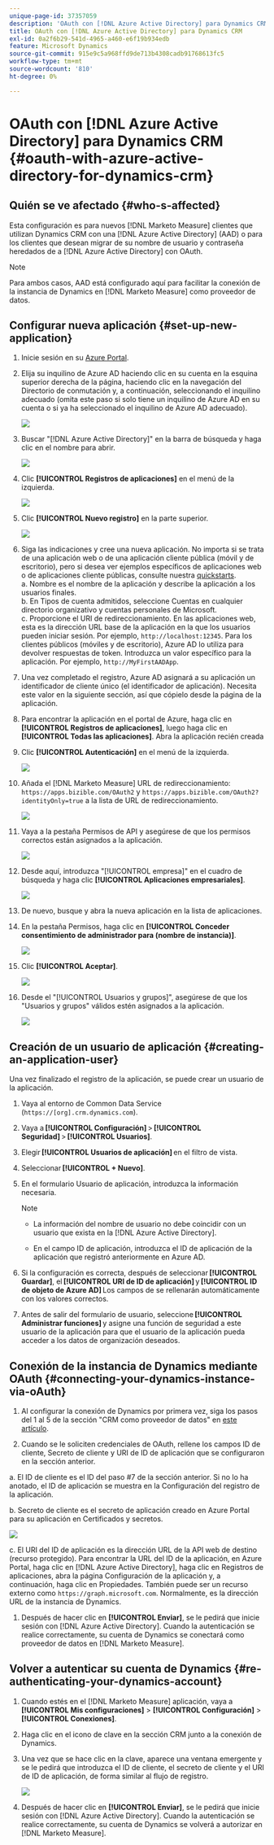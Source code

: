 ```yaml
---
unique-page-id: 37357059
description: 'OAuth con [!DNL Azure Active Directory] para Dynamics CRM: [!DNL Marketo Measure]'
title: OAuth con [!DNL Azure Active Directory] para Dynamics CRM
exl-id: 0a2f6b29-541d-4965-a460-e6f19b934edb
feature: Microsoft Dynamics
source-git-commit: 915e9c5a968ffd9de713b4308cadb91768613fc5
workflow-type: tm+mt
source-wordcount: '810'
ht-degree: 0%

---
```


# OAuth con [!DNL Azure Active Directory] para Dynamics CRM {#oauth-with-azure-active-directory-for-dynamics-crm}

## Quién se ve afectado {#who-s-affected}

Esta configuración es para nuevos [!DNL Marketo Measure] clientes que utilizan Dynamics CRM con una [!DNL Azure Active Directory] (AAD) o para los clientes que desean migrar de su nombre de usuario y contraseña heredados de a [!DNL Azure Active Directory] con OAuth.

>[!NOTE]
>
>Para ambos casos, AAD está configurado aquí para facilitar la conexión de la instancia de Dynamics en [!DNL Marketo Measure] como proveedor de datos.

## Configurar nueva aplicación {#set-up-new-application}

1. Inicie sesión en su [Azure Portal](https://portal.azure.com/#home).

1. Elija su inquilino de Azure AD haciendo clic en su cuenta en la esquina superior derecha de la página, haciendo clic en la navegación del Directorio de conmutación y, a continuación, seleccionando el inquilino adecuado (omita este paso si solo tiene un inquilino de Azure AD en su cuenta o si ya ha seleccionado el inquilino de Azure AD adecuado).

   ![](assets/setup-2.png)

1. Buscar &quot;[!DNL Azure Active Directory]&quot; en la barra de búsqueda y haga clic en el nombre para abrir.

   ![](assets/setup-3.png)

1. Clic **[!UICONTROL Registros de aplicaciones]** en el menú de la izquierda.

   ![](assets/setup-4.png)

1. Clic **[!UICONTROL Nuevo registro]** en la parte superior.

   ![](assets/setup-5.png)

1. Siga las indicaciones y cree una nueva aplicación. No importa si se trata de una aplicación web o de una aplicación cliente pública (móvil y de escritorio), pero si desea ver ejemplos específicos de aplicaciones web o de aplicaciones cliente públicas, consulte nuestra [quickstarts](https://docs.microsoft.com/en-us/azure/active-directory/develop/v1-overview).\
   a. Nombre es el nombre de la aplicación y describe la aplicación a los usuarios finales.\
   b. En Tipos de cuenta admitidos, seleccione Cuentas en cualquier directorio organizativo y cuentas personales de Microsoft.\
   c. Proporcione el URI de redireccionamiento. En las aplicaciones web, esta es la dirección URL base de la aplicación en la que los usuarios pueden iniciar sesión. Por ejemplo, `http://localhost:12345`. Para los clientes públicos (móviles y de escritorio), Azure AD lo utiliza para devolver respuestas de token. Introduzca un valor específico para la aplicación. Por ejemplo, `http://MyFirstAADApp`.

1. Una vez completado el registro, Azure AD asignará a su aplicación un identificador de cliente único (el identificador de aplicación). Necesita este valor en la siguiente sección, así que cópielo desde la página de la aplicación.

1. Para encontrar la aplicación en el portal de Azure, haga clic en **[!UICONTROL Registros de aplicaciones]**, luego haga clic en **[!UICONTROL Todas las aplicaciones]**. Abra la aplicación recién creada

1. Clic **[!UICONTROL Autenticación]** en el menú de la izquierda.

   ![](assets/setup-9.png)

1. Añada el [!DNL Marketo Measure] URL de redireccionamiento: `https://apps.bizible.com/OAuth2` y `https://apps.bizible.com/OAuth2?identityOnly=true` a la lista de URL de redireccionamiento.

   ![](assets/setup-10.png)

1. Vaya a la pestaña Permisos de API y asegúrese de que los permisos correctos están asignados a la aplicación.

   ![](assets/setup-10a.png)

1. Desde aquí, introduzca &quot;[!UICONTROL empresa]&quot; en el cuadro de búsqueda y haga clic **[!UICONTROL Aplicaciones empresariales]**.

   ![](assets/setup-11.png)

1. De nuevo, busque y abra la nueva aplicación en la lista de aplicaciones.

1. En la pestaña Permisos, haga clic en **[!UICONTROL Conceder consentimiento de administrador para (nombre de instancia)]**.

   ![](assets/setup-13a.png)

1. Clic **[!UICONTROL Aceptar]**.

   ![](assets/setup-13b.png)

1. Desde el &quot;[!UICONTROL Usuarios y grupos]&quot;, asegúrese de que los &quot;Usuarios y grupos&quot; válidos estén asignados a la aplicación.

   ![](assets/setup-14.png)

## Creación de un usuario de aplicación {#creating-an-application-user}

Una vez finalizado el registro de la aplicación, se puede crear un usuario de la aplicación.

1. Vaya al entorno de Common Data Service (`https://[org].crm.dynamics.com`).

1. Vaya a **[!UICONTROL Configuración]** > **[!UICONTROL Seguridad]** > **[!UICONTROL Usuarios]**.

1. Elegir **[!UICONTROL Usuarios de aplicación]** en el filtro de vista.

1. Seleccionar **[!UICONTROL + Nuevo]**.

1. En el formulario Usuario de aplicación, introduzca la información necesaria.

   >[!NOTE]
   >
   >* La información del nombre de usuario no debe coincidir con un usuario que exista en la [!DNL Azure Active Directory].
   >
   >* En el campo ID de aplicación, introduzca el ID de aplicación de la aplicación que registró anteriormente en Azure AD.

1. Si la configuración es correcta, después de seleccionar **[!UICONTROL Guardar]**, el **[!UICONTROL URI de ID de aplicación]** y **[!UICONTROL ID de objeto de Azure AD]** Los campos de se rellenarán automáticamente con los valores correctos.

1. Antes de salir del formulario de usuario, seleccione **[!UICONTROL Administrar funciones]** y asigne una función de seguridad a este usuario de la aplicación para que el usuario de la aplicación pueda acceder a los datos de organización deseados.

## Conexión de la instancia de Dynamics mediante OAuth {#connecting-your-dynamics-instance-via-oAuth}

1. Al configurar la conexión de Dynamics por primera vez, siga los pasos del 1 al 5 de la sección &quot;CRM como proveedor de datos&quot; en [este artículo](/help/marketo-measure-and-dynamics/getting-started-with-marketo-measure-and-dynamics/microsoft-dynamics-crm-installation-guide.md).

1. Cuando se le soliciten credenciales de OAuth, rellene los campos ID de cliente, Secreto de cliente y URI de ID de aplicación que se configuraron en la sección anterior.

a. El ID de cliente es el ID del paso #7 de la sección anterior. Si no lo ha anotado, el ID de aplicación se muestra en la Configuración del registro de la aplicación.

b. Secreto de cliente es el secreto de aplicación creado en Azure Portal para su aplicación en Certificados y secretos.

![](assets/creating-2e.png)

c. El URI del ID de aplicación es la dirección URL de la API web de destino (recurso protegido). Para encontrar la URL del ID de la aplicación, en Azure Portal, haga clic en [!DNL Azure Active Directory], haga clic en Registros de aplicaciones, abra la página Configuración de la aplicación y, a continuación, haga clic en Propiedades. También puede ser un recurso externo como `https://graph.microsoft.com`. Normalmente, es la dirección URL de la instancia de Dynamics.

1. Después de hacer clic en **[!UICONTROL Enviar]**, se le pedirá que inicie sesión con [!DNL Azure Active Directory]. Cuando la autenticación se realice correctamente, su cuenta de Dynamics se conectará como proveedor de datos en [!DNL Marketo Measure].

## Volver a autenticar su cuenta de Dynamics {#re-authenticating-your-dynamics-account}

1. Cuando estés en el [!DNL Marketo Measure] aplicación, vaya a **[!UICONTROL Mis configuraciones]** > **[!UICONTROL Configuración]** > **[!UICONTROL Conexiones]**.

1. Haga clic en el icono de clave en la sección CRM junto a la conexión de Dynamics.

1. Una vez que se hace clic en la clave, aparece una ventana emergente y se le pedirá que introduzca el ID de cliente, el secreto de cliente y el URI de ID de aplicación, de forma similar al flujo de registro.

   ![](assets/re-authenticating-3.png)

1. Después de hacer clic en **[!UICONTROL Enviar]**, se le pedirá que inicie sesión con [!DNL Azure Active Directory]. Cuando la autenticación se realice correctamente, su cuenta de Dynamics se volverá a autorizar en [!DNL Marketo Measure].
